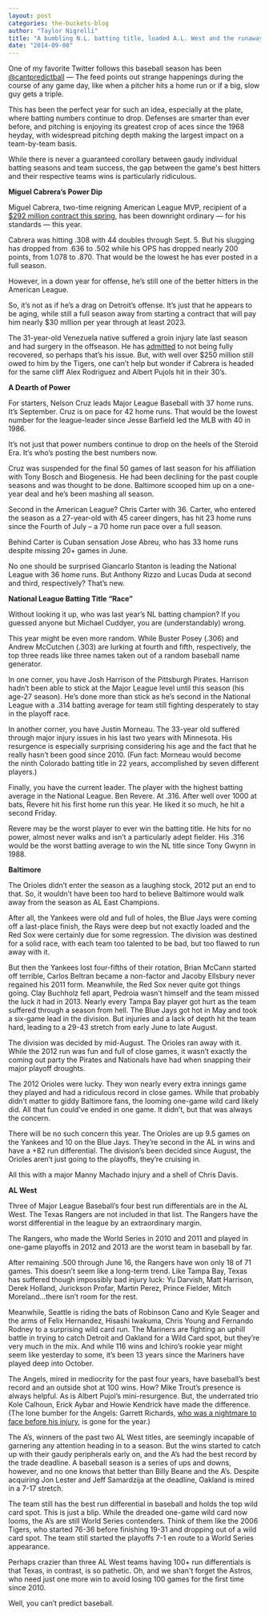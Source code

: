 ```yaml
---
layout: post
categories: the-buckets-blog
author: "Taylor Nigrelli"
title: "A bumbling N.L. batting title, loaded A.L. West and the runaway Orioles."
date: "2014-09-08"
---
```


One of my favorite Twitter follows this baseball season has been [@cantpredictball](https://twitter.com/cantpredictball) — The feed points out strange happenings during the course of any game day, like when a pitcher hits a home run or if a big, slow guy gets a triple.

This has been the perfect year for such an idea, especially at the plate, where batting numbers continue to drop. Defenses are smarter than ever before, and pitching is enjoying its greatest crop of aces since the 1968 heyday, with widespread pitching depth making the largest impact on a team-by-team basis.

While there is never a guaranteed corollary between gaudy individual batting seasons and team success, the gap between the game's best hitters and their respective teams wins is particularly ridiculous.

**Miguel Cabrera’s Power Dip**

Miguel Cabrera, two-time reigning American League MVP, recipient of a [$292 million contract this spring](http://www.forbes.com/sites/kurtbadenhausen/2014/03/28/miguel-cabreras-292-million-contract-latest-example-of-how-flush-mlb-is/), has been downright ordinary — for his standards — this year.

Cabrera was hitting .308 with 44 doubles through Sept. 5. But his slugging has dropped from .636 to .502 while his OPS has dropped nearly 200 points, from 1.078 to .870. That would be the lowest he has ever posted in a full season.

However, in a down year for offense, he’s still one of the better hitters in the American League.

So, it’s not as if he’s a drag on Detroit’s offense. It’s just that he appears to be aging, while still a full season away from starting a contract that will pay him nearly $30 million per year through at least 2023.

The 31-year-old Venezuela native suffered a groin injury late last season and had surgery in the offseason. He has [admitted](http://www.cbssports.com/mlb/eye-on-baseball/24622121/miguel-cabrera-admits-to-not-being-fully-recovered-from-groin-surgery) to not being fully recovered, so perhaps that’s his issue. But, with well over $250 million still owed to him by the Tigers, one can’t help but wonder if Cabrera is headed for the same cliff Alex Rodriguez and Albert Pujols hit in their 30’s.

**A Dearth of Power**

For starters, Nelson Cruz leads Major League Baseball with 37 home runs. It’s September. Cruz is on pace for 42 home runs. That would be the lowest number for the league-leader since Jesse Barfield led the MLB with 40 in 1986.

It’s not just that power numbers continue to drop on the heels of the Steroid Era. It’s who’s posting the best numbers now.

Cruz was suspended for the final 50 games of last season for his affiliation with Tony Bosch and Biogenesis. He had been declining for the past couple seasons and was thought to be done. Baltimore scooped him up on a one-year deal and he’s been mashing all season.

Second in the American League? Chris Carter with 36. Carter, who entered the season as a 27-year-old with 45 career dingers, has hit 23 home runs since the Fourth of July – a 70 home run pace over a full season.

Behind Carter is Cuban sensation Jose Abreu, who has 33 home runs despite missing 20+ games in June.

No one should be surprised Giancarlo Stanton is leading the National League with 36 home runs. But Anthony Rizzo and Lucas Duda at second and third, respectively? That’s new.

**National League Batting Title “Race”**

Without looking it up, who was last year’s NL batting champion? If you guessed anyone but Michael Cuddyer, you are (understandably) wrong.

This year might be even more random. While Buster Posey (.306) and Andrew McCutchen (.303) are lurking at fourth and fifth, respectively, the top three reads like three names taken out of a random baseball name generator.

In one corner, you have Josh Harrison of the Pittsburgh Pirates. Harrison hadn’t been able to stick at the Major League level until this season (his age-27 season). He’s done more than stick as he’s second in the National League with a .314 batting average for team still fighting desperately to stay in the playoff race.

In another corner, you have Justin Morneau. The 33-year old suffered through major injury issues in his last two years with Minnesota. His resurgence is especially surprising considering his age and the fact that he really hasn’t been good since 2010. (Fun fact: Morneau would become the ninth Colorado batting title in 22 years, accomplished by seven different players.)

Finally, you have the current leader. The player with the highest batting average in the National League. Ben Revere. At .316. After well over 1000 at bats, Revere hit his first home run this year. He liked it so much, he hit a second Friday.

Revere may be the worst player to ever win the batting title. He hits for no power, almost never walks and isn’t a particularly adept fielder. His .316 would be the worst batting average to win the NL title since Tony Gwynn in 1988.

**Baltimore**

The Orioles didn’t enter the season as a laughing stock, 2012 put an end to that. So, it wouldn’t have been too hard to believe Baltimore would walk away from the season as AL East Champions.

After all, the Yankees were old and full of holes, the Blue Jays were coming off a last-place finish, the Rays were deep but not exactly loaded and the Red Sox were certainly due for some regression. The division was destined for a solid race, with each team too talented to be bad, but too flawed to run away with it.

But then the Yankees lost four-fifths of their rotation, Brian McCann started off terrible, Carlos Beltran became a non-factor and Jacoby Ellsbury never regained his 2011 form. Meanwhile, the Red Sox never quite got things going. Clay Buchholz fell apart, Pedroia wasn’t himself and the team missed the luck it had in 2013. Nearly every Tampa Bay player got hurt as the team suffered through a season from hell. The Blue Jays got hot in May and took a six-game lead in the division. But injuries and a lack of depth hit the team hard, leading to a 29-43 stretch from early June to late August.

The division was decided by mid-August. The Orioles ran away with it. While the 2012 run was fun and full of close games, it wasn’t exactly the coming out party the Pirates and Nationals have had when snapping their major playoff droughts.

The 2012 Orioles were lucky. They won nearly every extra innings game they played and had a ridiculous record in close games. While that probably didn’t matter to giddy Baltimore fans, the looming one-game wild card likely did. All that fun could’ve ended in one game. It didn’t, but that was always the concern.

There will be no such concern this year. The Orioles are up 9.5 games on the Yankees and 10 on the Blue Jays. They’re second in the AL in wins and have a +82 run differential. The division’s been decided since August, the Orioles aren’t just going to the playoffs, they’re cruising in.

All this with a major Manny Machado injury and a shell of Chris Davis.

**AL West**

Three of Major League Baseball’s four best run differentials are in the AL West. The Texas Rangers are not included in that list. The Rangers have the worst differential in the league by an extraordinary margin.

The Rangers, who made the World Series in 2010 and 2011 and played in one-game playoffs in 2012 and 2013 are the worst team in baseball by far.

After remaining .500 through June 16, the Rangers have won only 18 of 71 games. This doesn’t seem like a long-term trend. Like Tampa Bay, Texas has suffered though impossibly bad injury luck: Yu Darvish, Matt Harrison, Derek Holland, Jurickson Profar, Martin Perez, Prince Fielder, Mitch Moreland…there isn’t room for the rest.

Meanwhile, Seattle is riding the bats of Robinson Cano and Kyle Seager and the arms of Felix Hernandez, Hisashi Iwakuma, Chris Young and Fernando Rodney to a surprising wild card run. The Mariners are fighting an uphill battle in trying to catch Detroit and Oakland for a Wild Card spot, but they’re very much in the mix. And while 116 wins and Ichiro’s rookie year might seem like yesterday to some, it’s been 13 years since the Mariners have played deep into October.

The Angels, mired in mediocrity for the past four years, have baseball’s best record and an outside shot at 100 wins. How? Mike Trout’s presence is always helpful. As is Albert Pujol’s mini-resurgence. But, the underrated trio Kole Calhoun, Erick Aybar and Howie Kendrick have made the difference. (The lone bumber for the Angels: Garrett Richards, [who was a nightmare to face before his injury](http://espn.go.com/los-angeles/mlb/story/_/id/11395359/garrett-richards-los-angeles-angels-recovering-following-surgery), is gone for the year.)

The A’s, winners of the past two AL West titles, are seemingly incapable of garnering any attention heading in to a season. But the wins started to catch up with their gaudy peripherals early on, and the A’s had the best record by the trade deadline. A baseball season is a series of ups and downs, however, and no one knows that better than Billy Beane and the A’s. Despite acquiring Jon Lester and Jeff Samardzija at the deadline, Oakland is mired in a 7-17 stretch.

The team still has the best run differential in baseball and holds the top wild card spot. This is just a blip. While the dreaded one-game wild card now looms, the A’s are still World Series contenders. Think of them like the 2006 Tigers, who started 76-36 before finishing 19-31 and dropping out of a wild card spot. The team still started the playoffs 7-1 en route to a World Series appearance.

Perhaps crazier than three AL West teams having 100+ run differentials is that Texas, in contrast, is so pathetic. Oh, and we shan't forget the Astros, who need just one more win to avoid losing 100 games for the first time since 2010.

Well, you can’t predict baseball.

